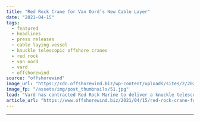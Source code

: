 ```yaml
---
title: "Red Rock Crane for Van Oord’s New Cable Layer"
date: "2021-04-15"
tags: 
  - featured
  - headlines
  - press releases
  - cable laying vessel
  - knuckle telescopic offshore cranes
  - red rock
  - van oord
  - vard
  - offshorewind
source: "offshorewind"
image_url: "https://cdn.offshorewind.biz/wp-content/uploads/sites/2/2021/04/15102003/922-Van-Oord.jpg"
image_fp: "/assets/img/post_thumbnails/51.jpg"
lead: "Vard has contracted Red Rock Marine to deliver a knuckle telescopic offshore crane for Van Oord&#8217;s"
article_url: "https://www.offshorewind.biz/2021/04/15/red-rock-crane-for-van-oords-new-cable-layer/"
---
```


---
